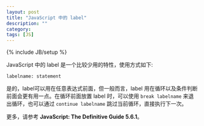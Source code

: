```yaml
---
layout: post
title: "JavaScript 中的 label"
description: ""
category: 
tags: [JS]
---
```

{% include JB/setup %}

JavaScript 中的 label 是一个比较少用的特性，使用方式如下:

    labelname: statement

是的，label可以用在任意表达式前面，但一般而言，label 用在循环以及条件判断前面会更有用一点。在循环前面放置 label 时，可以使用 `break labelname` 来退出循环，也可以通过 `continue labelname` 跳过当前循环，直接执行下一次。

<script src="https://gist.github.com/2893204.js"> </script>

更多，请参考 **JavaScript: The Definitive Guide 5.6.1**。